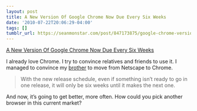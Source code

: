 ```yaml
---
layout: post
title: A New Version Of Google Chrome Now Due Every Six Weeks
date: '2010-07-22T20:06:29-04:00'
tags: []
tumblr_url: https://seanmonstar.com/post/847173875/google-chrome-versions
---
```

[A New Version Of Google Chrome Now Due Every Six Weeks](http://techcrunch.com/2010/07/22/google-chrome-versions/)  

I already love Chrome. I try to convince relatives and friends to use it. I managed to convince my [brother](http://tractorbeamtuesdays.tumblr.com) to move from Netscape to Chrome.

> With the new release schedule, even if something isn’t ready to go in one release, it will only be six weeks until it makes the next one.

And now, it’s going to get better, more often. How could you pick another browser in this current market?

